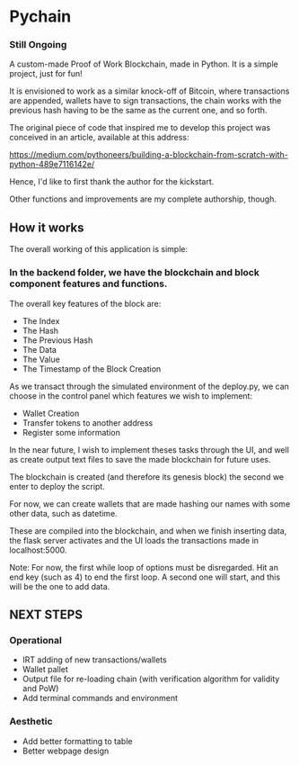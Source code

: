 # Pychain 
### Still Ongoing
A custom-made Proof of Work Blockchain, made in Python.
It is a simple project, just for fun!

It is envisioned to work as a similar knock-off of Bitcoin, where transactions are appended, wallets have to sign transactions, the chain works with the previous hash having to be the same as the current one, and so forth.

The original piece of code that inspired me to develop this project was conceived in an article, available 
at this address: 

https://medium.com/pythoneers/building-a-blockchain-from-scratch-with-python-489e7116142e/

Hence, I'd like to first thank the author for the kickstart.

Other functions and improvements are my complete authorship, though.

## How it works

The overall working of this application is simple:

### In the backend folder, we have the blockchain and block component features and functions. 

The overall key features of the block are:
- The Index
- The Hash
- The Previous Hash
- The Data
- The Value
- The Timestamp of the Block Creation

As we transact through the simulated environment of the deploy.py, we can choose in the control panel which features we wish to implement:
- Wallet Creation
- Transfer tokens to another address
- Register some information

In the near future, I wish to implement theses tasks through the UI, and well as create output text files to save the made blockchain for future uses.

The blockchain is created (and therefore its genesis block) the second we enter to deploy the script.

For now, we can create wallets that are made hashing our names with some other data, such as datetime.

These are compiled into the blockchain, and when we finish inserting data, the flask server activates and the UI loads the transactions made in localhost:5000.

Note: For now, the first while loop of options must be disregarded.  Hit an end key (such as 4) to end the first loop. A second one will start, and this will be the one to add data.





## NEXT STEPS ##

### Operational ###
- IRT adding of new transactions/wallets
- Wallet pallet
- Output file for re-loading chain (with verification algorithm for validity and PoW)
- Add terminal commands and environment

### Aesthetic  ###
- Add better formatting to table
- Better webpage design




